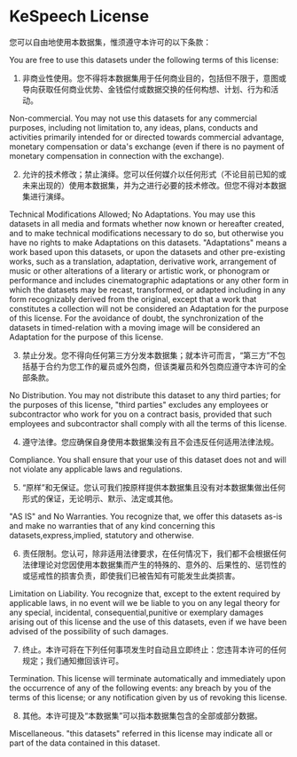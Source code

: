 # KeSpeech License


您可以自由地使用本数据集，惟须遵守本许可的以下条款：

You are free to use this datasets under the following terms of this license:



1. 非商业性使用。您不得将本数据集用于任何商业目的，包括但不限于，意图或导向获取任何商业优势、金钱偿付或数据交换的任何构想、计划、行为和活动。

Non-commercial. You may not use this datasets for any commercial purposes, including not limitation to, any ideas, plans, conducts and activities primarily intended for or directed towards commercial advantage, monetary compensation or data's exchange (even if there is no payment of monetary compensation in connection with the exchange).

2. 允许的技术修改；禁止演绎。您可以任何媒介以任何形式（不论目前已知的或未来出现的）使用本数据集，并为之进行必要的技术修改。但您不得对本数据集进行演绎。

Technical Modifications Allowed; No Adaptations. You may use this datasets in all media and formats whether now known or hereafter created, and to make technical modifications necessary to do so, but otherwise you have no rights to make Adaptations on this datasets. "Adaptations" means a work based upon this datasets, or upon the datasets and other pre-existing works, such as a translation, adaptation, derivative work, arrangement of music or other alterations of a literary or artistic work, or phonogram or performance and includes cinematographic adaptations or any other form in which the datasets may be recast, transformed, or adapted including in any form recognizably derived from the original, except that a work that constitutes a collection will not be considered an Adaptation for the purpose of this license. For the avoidance of doubt,  the synchronization of the datasets in timed-relation with a moving image will be considered an Adaptation for the purpose of this license.

3. 禁止分发。您不得向任何第三方分发本数据集；就本许可而言，“第三方”不包括基于合约为您工作的雇员或外包商，但该类雇员和外包商应遵守本许可的全部条款。

No Distribution. You may not distribute this dataset to any third parties; for the purposes of this license, "third parties" excludes any employees or subcontractor who work for you on a contract basis, provided that such employees and subcontractor shall comply with all the terms of this license.

4. 遵守法律。您应确保自身使用本数据集没有且不会违反任何适用法律法规。

Compliance. You shall ensure that your use of this dataset does not and will not violate any applicable laws and regulations.

5. “原样”和无保证。您认可我们按原样提供本数据集且没有对本数据集做出任何形式的保证，无论明示、默示、法定或其他。

"AS IS" and No Warranties. You recognize that, we offer this datasets as-is and make no warranties that of any kind concerning this datasets,express,implied, statutory and otherwise. 

6. 责任限制。您认可，除非适用法律要求，在任何情况下，我们都不会根据任何法律理论对您因使用本数据集而产生的特殊的、意外的、后果性的、惩罚性的或惩戒性的损害负责，即使我们已被告知有可能发生此类损害。

Limitation on Liability. You recognize that, except to the extent required by applicable laws, in no event will we be liable to you on any legal theory for any special, incidental, consequential,punitive or exemplary damages arising out of this license and the use of this datasets, even if we have been advised of the possibility of such damages.

7. 终止。本许可将在下列任何事项发生时自动且立即终止：您违背本许可的任何规定；我们通知撤回该许可。

Termination. This license will terminate automatically and immediately upon the occurrence of any of the following events: any breach by you of the terms of this license; or any notification given by us of revoking this license.

8. 其他。本许可提及“本数据集”可以指本数据集包含的全部或部分数据。

Miscellaneous. "this datasets" referred in this license may indicate all or part of the data contained in this dataset. 
